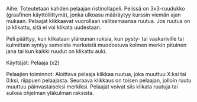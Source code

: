 Aihe: Toteutetaan kahden pelaajan ristinollapeli. Pelissä on 3x3-ruudukko (graafinen käyttöliittymä), 
jonka ulkoasu määräytyy kurssin viemän ajan mukaan. Pelaajat klikkaavat vuorollaan valitsemaansa ruutua. 
Jos ruutua on jo klikattu, sitä ei voi klikata uudestaan. 

Peli päättyy, kun klikataan yläreunan ruksia, kun pysty- 
tai vaakariville tai kulmittain syntyy samoista merkeistä muodostuva kolmen merkin pituinen jana tai kun kaikki ruudut on 
klikattu auki. 

Käyttäjät: Pelaaja (x2)

Pelaajien toiminnot: Aloittava pelaaja klikkaa ruutua, joka muuttuu X:ksi tai 0:ksi, riippuen pelaajasta. Seuraava klikkaus on toisen pelaajan, jolloin ruutu muuttuu päinvastaiseksi merkiksi. Pelaajat voivat siis klikata ruutuja tai sulkea ohjelman yläkulman raksista.
